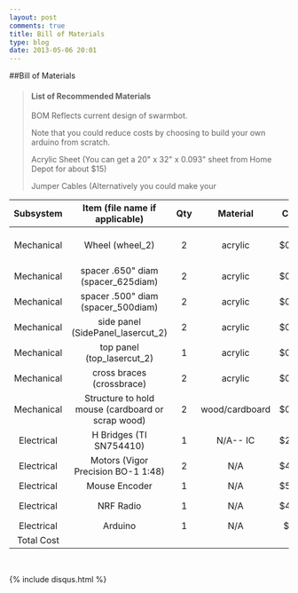 ```yaml
---
layout: post
comments: true
title: Bill of Materials
type: blog
date: 2013-05-06 20:01
---
```


##Bill of Materials

>#### List of Recommended Materials
>
>BOM Reflects current design of swarmbot.
>
>Note that you could reduce costs by choosing to build your own arduino from scratch.  
>
>Acrylic Sheet (You can get a 20" x 32" x 0.093" sheet from Home Depot for about $15)
>
>Jumper Cables (Alternatively you could make your 


| Subsystem     | Item (file name if applicable)                  | Qty | Material     | Cost |  Subtotal  |Website (if Applicable)   |
|:-------------:|:-----------------------------------------------:|:---:|:------------:|:----:|:----------:|:-------------------------:|
| Mechanical    |Wheel (wheel_2)                                  | 2   |acrylic       |$0.29 |$0.58       | http://www.homedepot.com/p/OPTIX-20-in-x-32-in-x-093-in-Acrylic-Sheet-MC-17/202038049#.UYgnBrXvtC8|
| Mechanical    |spacer .650" diam (spacer_625diam)               | 2   |acrylic       |$0.03 |$0.06       |                           |
| Mechanical    |spacer .500" diam (spacer_500diam)               | 2   |acrylic       |$0.02 |$0.04       |                           |
| Mechanical    |side panel (SidePanel_lasercut_2)                | 2   |acrylic       |$0.22 |$0.44       |                           | 
| Mechanical    |top panel (top_lasercut_2)                       | 1   |acrylic       |$0.30 |$0.60       |                           |
| Mechanical    |cross braces (crossbrace)                        | 2   |acrylic       |$0.06 |$0.12       |                           |
| Mechanical    |Structure to hold mouse (cardboard or scrap wood)| 2   |wood/cardboard|$0.05 |$0.10       |                           |
| Electrical    | H Bridges   (TI SN754410)                       | 1   | N/A-- IC     |$2.00 |$2.00       |http://www.ti.com/lit/ds/symlink/sn754410.pdf|
| Electrical    | Motors (Vigor Precision BO-1 1:48)              | 2   | N/A          |$4.95 |$9.90       |http://www.vigorprecision.com.hk/ProductList.Asp?SortID=1|
| Electrical    | Mouse Encoder                                   | 1   | N/A          |$5.00 |$5.00       |                           |
| Electrical    | NRF Radio                                       | 1   | N/A          |$4.00 |$4.00       |http://maniacbug.wordpress.com/2011/11/02/getting-started-rf24/|
| Electrical    | Arduino                                         | 1   | N/A          |$20   |$20.00      |http://www.adafruit.com/products/50                        |
| Total Cost    |                                                 |     |              |      |$42.84      ||                          |
<br/>




{% include disqus.html %}


